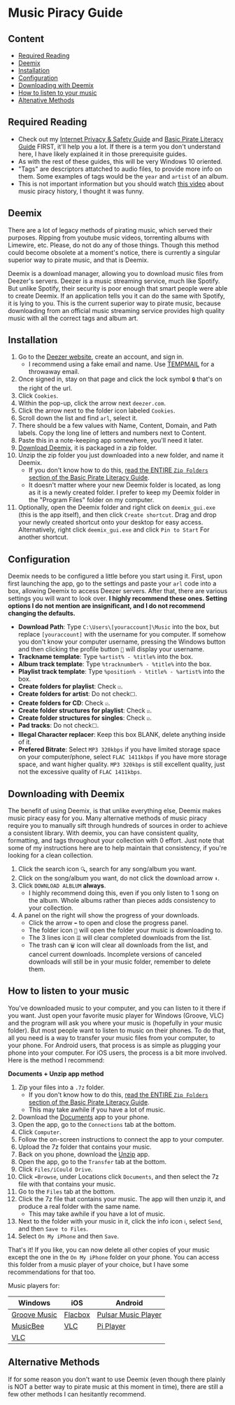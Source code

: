 # Music Piracy Guide

## Content
- [Required Reading](#Required-Reading)
- [Deemix](#Deemix)
- [Installation](#Installation)
- [Configuration](#Configuration)
- [Downloading with Deemix](#Downloading-with-Deemix)
- [How to listen to your music](#How-to-listen-to-your-music)
- [Altenative Methods](#Alternative-Methods)

## Required Reading

- Check out my [Internet Privacy & Safety Guide](ips-guide.md) and [Basic Pirate Literacy Guide](bpl-guide.md) FIRST, it'll help you a lot. If there is a term you don't understand here, I have likely explained it in those prerequisite guides.
- As with the rest of these guides, this will be very Windows 10 oriented. 
- "Tags" are descriptors attatched to audio files, to provide more info on them. Some examples of tags would be the ```year``` and ```artist``` of an album. 
- This is not important information but you should watch [this video](https://www.youtube.com/watch?v=KMZ4kkSVrBw&list=LL1Z2g1X7o2f6RYOIzyR_1UA&index=547) about music piracy history, I thought it was funny.

## Deemix

There are a lot of legacy methods of pirating music, which served their purposes. Ripping from youtube music videos, torrenting albums with Limewire, etc. Please, do not do any of those things. Though this method could become obsolete at a moment's notice, there is currently a singular superior way to pirate music, and that is Deemix. 

Deemix is a download manager, allowing you to download music files from Deezer's servers. Deezer is a music streaming service, much like Spotify. But unlike Spotify, their security is poor enough that smart people were able to create Deemix. If an application tells you it can do the same with Spotify, it is lying to you. This is the current superior way to pirate music, because downloading from an official music streaming service provides high quality music with all the correct tags and album art.

## Installation

1. Go to the [Deezer website](https://www.deezer.com/us/), create an account, and sign in.
    - I recommend using a fake email and name. Use [TEMPMAIL](https://temp-mail.org/en/) for a throwaway email.
2. Once signed in, stay on that page and click the lock symbol ```🔒``` that's on the right of the url.
3. Click ```Cookies```. 
4. Within the pop-up, click the arrow next ```deezer.com```.
5. Click the arrow next to the folder icon labeled ```Cookies```.
6. Scroll down the list and find ```arl```, select it.
7. There should be a few values with Name, Content, Domain, and Path labels. Copy the long line of letters and numbers next to Content.
8. Paste this in a note-keeping app somewhere, you'll need it later.
9. [Download Deemix](https://mega.nz/file/BQQkHSjL#TsnDGlqRchrPc2IBDpkLs9Jt_qhlCLb5mquH1ggISBI), it is packaged in a zip folder.
10. Unzip the zip folder you just downloaded into a new folder, and name it Deemix.
    - If you don't know how to do this, [read the ENTIRE ```Zip Folders``` section of the Basic Pirate Literacy Guide](bpl-guide.md#Zip-Folders).
    - It doesn't matter where your new Deemix folder is located, as long as it is a newly created folder. I prefer to keep my Deemix folder in the "Program Files" folder on my computer.
11. Optionally, open the Deemix folder and right click on ```deemix_gui.exe``` (this is the app itself), and then click ```Create shortcut```. Drag and drop your newly created shortcut onto your desktop for easy access. Alternatively, right click ```deemix_gui.exe``` and click ```Pin to Start``` For another shortcut.

## Configuration

Deemix needs to be configured a little before you start using it. First, upon first launching the app, go to the settings and paste your ```arl``` code into a box, allowing Deemix to access Deezer servers. After that, there are various settings you will want to look over. **I highly recommend these ones. Setting options I do not mention are insignificant, and I do not recommend changing the defaults.**  

- **Download Path**: Type ```C:\Users\[youraccount]\Music``` into the box, but replace ```[youraccount]``` with the username for you computer. If somehow you don't know your computer username, pressing the Windows button and then clicking the profile button ```👤``` will display your username.
- **Trackname template**: Type ```%artist% - %title%``` into the box.
- **Album track template**: Type ```%tracknumber% - %title%``` into the box.
- **Playlist track template**: Type ```%position% - %title% - %artist%``` into the box.
- **Create folders for playlist**: Check ```☑️```.
- **Create folders for artist**: Do not check```⬜```.
- **Create folders for CD**: Check ```☑️```.
- **Create folder structures for playlist**: Check ```☑️```.
- **Create folder structures for singles**: Check ```☑️```.
- **Pad tracks**: Do not check```⬜```.
- **Illegal Character replacer**: Keep this box BLANK, delete anything inside of it.
- **Prefered Bitrate**: Select ```MP3 320kbps``` if you have limited storage space on your computer/phone, select ```FLAC 1411kbps``` if you have more storage space, and want higher quality. ```MP3 320kbps``` is still excellent quality, just not the excessive quality of ```FLAC 1411kbps```.

## Downloading with Deemix

The benefit of using Deemix, is that unlike everything else, Deemix makes music piracy easy for you. Many alternative methods of music piracy require you to manually sift through hundreds of sources in order to achieve a consistent library. With deemix, you can have consistent quality, formatting, and tags throughout your collection with 0 effort. Just note that some of my instructions here are to help maintain that consistency, if you're looking for a clean collection. 

1. Click the search icon ```🔍```, search for any song/album you want.
2. Click on the song/album you want, do not click the download arrow ```⬇️```.
3. Click ```DOWNLOAD ALBLUM``` **always**.
	- I highly recommend doing this, even if you only listen to 1 song on the album. Whole albums rather than pieces adds consistency to your collection.
4. A panel on the right will show the progress of your downloads.
	- Click the arrow ```⬅️``` to open and close the progress panel.
	- The folder icon ```📁``` will open the folder your music is downloading to.
	- The 3 lines icon ```☰``` will clear completed downloads from the list.
	- The trash can ```🗑️``` icon will clear all downloads from the list, and cancel current downloads. Incomplete versions of canceled downloads will still be in your music folder, remember to delete them.

## How to listen to your music

You've downloaded music to your computer, and you can listen to it there if you want. Just open your favorite music player for Windows (Groove, VLC) and the program will ask you where your music is (hopefully in your music folder). But most people want to listen to music on their phones. To do that, all you need is a way to transfer your music files from your computer, to your phone. For Android users, that process is as simple as plugging your phone into your computer. For iOS users, the process is a bit more involved. Here is the method I recommend:

**Documents + Unzip app method**

1. Zip your files into a ```.7z``` folder.
	- If you don't know how to do this, [read the ENTIRE ```Zip Folders``` section of the Basic Pirate Literacy Guide](bpl-guide.md#Zip-Folders).
	- This may take awhile if you have a lot of music.
2. Download the [Documents](https://apps.apple.com/us/app/documents-by-readdle/id364901807) app to your phone.
3. Open the app, go to the ```Connections``` tab at the bottom.
4. Click ```Computer```.
5. Follow the on-screen instructions to connect the app to your computer.
6. Upload the 7z folder that contains your music.
7. Back on you phone, download the [Unzip](https://apps.apple.com/us/app/unzip-zip-file-opener/id1281374098) app.
8. Open the app, go to the ```Transfer``` tab at the bottom.
9. Click ```Files/iCould Drive```.
10. Click ```⬅️Browse```, under Locations click ```Documents```, and then select the 7z file with that contains your music.
11. Go to the ```Files``` tab at the bottom.
12. Click the 7z file that contains your music. The app will then unzip it, and produce a real folder with the same name. 
	- This may take awhile if you have a lot of music.
13. Next to the folder with your music in it, click the info icon ```ℹ️```, select ```Send```, and then ```Save to Files```.
14. Select ```On My iPhone``` and then ```Save```. 

That's it! If you like, you can now delete all other copies of your music except the one in the ```On My iPhone```  folder on your phone. You can access this folder from a music player of your choice, but I have some recommendations for that too. 

Music players for:

Windows | iOS | Android
--------|-----|---------
[Groove Music](https://www.microsoft.com/en-us/p/groove-music/9wzdncrfj3pt?activetab=pivot:overviewtab) | [Flacbox](https://apps.apple.com/us/app/flacbox-flac-player-equalizer/id109756426) | [Pulsar Music Player](https://play.google.com/store/apps/details?id=com.rhmsoft.pulsar&hl=en)
[MusicBee](https://www.mediafire.com/file/q7xbxr7hipn1ccu/MusicBeeSetup_3_3_Update6.zip/file) | [VLC](https://apps.apple.com/us/app/vlc-for-mobile/id650377962) | [Pi Player](https://play.google.com/store/apps/details?id=com.Project100Pi.themusicplayer&hl=en)
[VLC](https://get.videolan.org/vlc/3.0.11/win64/vlc-3.0.11-win64.exe) |

## Alternative Methods

If for some reason you don't want to use Deemix (even though there plainly is NOT a better way to pirate music at this moment in time), there are still a few other methods I can hesitantly recommend.
